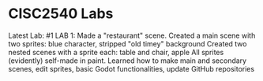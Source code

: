 # CISC2540 Labs
Latest Lab: #1
LAB 1:
Made a "restaurant" scene.
Created a main scene with two sprites: blue character, stripped "old timey" background
Created two nested scenes with a sprite each: table and chair, apple
All sprites (evidently) self-made in paint.
Learned how to make main and secondary scenes, edit sprites, basic Godot functionalities, update GitHub repositories
